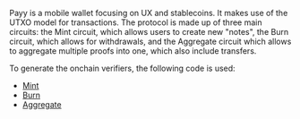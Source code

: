 Payy is a mobile wallet focusing on UX and stablecoins. It makes use of the UTXO model for transactions. The protocol is made up of three main circuits: the Mint circuit, which allows users to create new "notes", the Burn circuit, which allows for withdrawals, and the Aggregate circuit which allows to aggregate multiple proofs into one, which also include transfers.

To generate the onchain verifiers, the following code is used:
- [Mint](https://github.com/polybase/payy/blob/main/pkg/zk-circuits/src/mint/tests.rs)
- [Burn](https://github.com/polybase/payy/blob/main/pkg/zk-circuits/src/burn/tests.rs)
- [Aggregate](https://github.com/polybase/payy/blob/main/pkg/zk-circuits/src/aggregate_agg/tests.rs)
